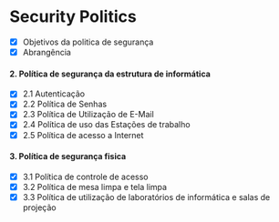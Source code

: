 # Security Politics

- [x] Objetivos da politica de segurança
- [x] Abrangência

#### 2. Política de segurança da estrutura de informática
- [x] 2.1 Autenticação
- [x] 2.2 Política de Senhas
- [x] 2.3 Política de Utilização de E-Mail
- [x] 2.4 Política de uso das Estações de trabalho
- [x] 2.5 Política de acesso a Internet

#### 3. Política de segurança fisica
- [x] 3.1 Política de controle de acesso
- [x] 3.2 Política de mesa limpa e tela limpa
- [x] 3.3 Política de utilização de laboratórios de informática e salas de projeção